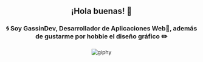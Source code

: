 <center>

## ¡Hola buenas! 👋

### 🌀 Soy GassinDev, Desarrollador de Aplicaciones Web🔨, además de gustarme por hobbie el diseño gráfico ✏️ 

</center>

<p align="center">
  <img src="https://github.com/GassinDev/GassinDev/assets/105039478/50f8d11c-2d3c-45f9-b629-8bcf7e8541ee" alt="giphy">
</p>
